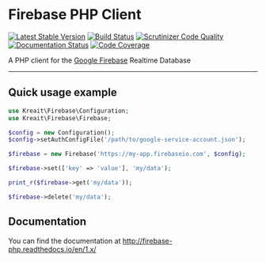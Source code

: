 # Firebase PHP Client

[![Latest Stable Version](https://poser.pugx.org/kreait/firebase-php/version)](https://packagist.org/packages/kreait/firebase-php)
[![Build Status](https://travis-ci.org/kreait/firebase-php.svg?branch=1.x)](https://travis-ci.org/kreait/firebase-php)
[![Scrutinizer Code Quality](https://scrutinizer-ci.com/g/kreait/firebase-php/badges/quality-score.png?b=1.x)](https://scrutinizer-ci.com/g/kreait/firebase-php/?branch=1.x)
[![Documentation Status](https://readthedocs.org/projects/firebase-php/badge/?version=latest)](http://firebase-php.readthedocs.io/en/latest/?badge=latest)
[![Code Coverage](https://scrutinizer-ci.com/g/kreait/firebase-php/badges/coverage.png?b=1.x)](https://scrutinizer-ci.com/g/kreait/firebase-php/?branch=1.x)

A PHP client for the [Google Firebase](https://firebase.google.com) Realtime Database

---

## Quick usage example

```php
use Kreait\Firebase\Configuration;
use Kreait\Firebase\Firebase;

$config = new Configuration();
$config->setAuthConfigFile('/path/to/google-service-account.json');

$firebase = new Firebase('https://my-app.firebaseio.com', $config);

$firebase->set(['key' => 'value'], 'my/data');

print_r($firebase->get('my/data'));

$firebase->delete('my/data');
```

## Documentation

You can find the documentation at http://firebase-php.readthedocs.io/en/1.x/

